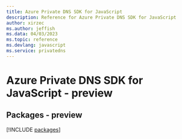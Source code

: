 ```yaml
---
title: Azure Private DNS SDK for JavaScript
description: Reference for Azure Private DNS SDK for JavaScript
author: xirzec
ms.author: jeffish
ms.data: 04/03/2023
ms.topic: reference
ms.devlang: javascript
ms.service: privatedns
---
```

# Azure Private DNS SDK for JavaScript - preview
## Packages - preview
[!INCLUDE [packages](private-dns-index.md)]